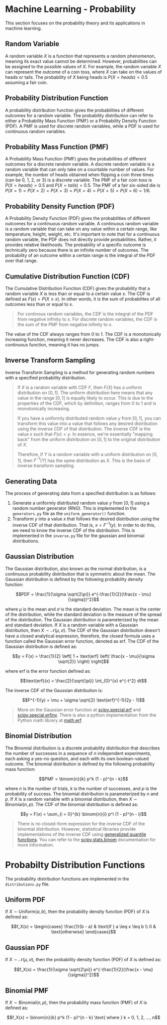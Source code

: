 # Machine Learning - Probability
This section focuses on the probability theory and its applications in machine learning.

## Random Variable
A random variable $X$ is a function that represents a random phenomenon, meaning its exact value cannot be determined. However, probabilities can be assigned to the possible values of $X$. For example, the random variable $X$ can represent the outcome of a coin toss, where $X$ can take on the values of heads or tails. The probability of $X$ being heads is $P(X = heads) = 0.5$ assuming a fair coin.

## Probability Distribution Function
A probability distribution function gives the probabilities of different outcomes for a random variable. The probability distribution can refer to either a Probability Mass Function (PMF) or a Probability Density Function (PDF). A PMF is used for discrete random variables, while a PDF is used for continuous random variables.

## Probability Mass Function (PMF)
A Probability Mass Function (PMF) gives the probabilities of different outcomes for a discrete random variable. A discrete random variable is a random variable that can only take on a countable number of values. For example, the number of heads obtained when flipping a coin three times (can be 0, 1, 2, or 3) is a discrete variable. The PMF of a fair coin toss is $P(X = heads) = 0.5$ and $P(X = tails) = 0.5$. The PMF of a fair six-sided die is $P(X = 1) = P(X = 2) = P(X = 3) = P(X = 4) = P(X = 5) = P(X = 6) = 1/6$.

## Probability Density Function (PDF)
A Probability Density Function (PDF) gives the probabilities of different outcomes for a continuous random variable. A continuous random variable is a random variable that can take on any value within a certain range, like temperature, height, weight, etc. It's important to note that for a continuous random variable, the PDF does not directly provide probabilities. Rather, it provides relative likelihoods. The probability of a specific outcome is technically zero because there is an infinite number of outcomes. The probability of an outcome within a certain range is the integral of the PDF over that range. 

## Cumulative Distribution Function (CDF)
The Cumulative Distribution Function (CDF) gives the probability that a random variable $X$ is less than or equal to a certain value $x$. The CDF is defined as $F(x) = P(X \leq x)$. In other words, it is the sum of probabilites of all outcomes less than or equal to $x$. 

> For continous random variables, the CDF is the integral of the PDF from negative infinity to $x$. For discrete random variables, the CDF is the sum of the PMF from negative infinity to $x$.

The value of the CDF always ranges from 0 to 1. The CDF is a monotonically increasing function, meaning it never decreases. The CDF is also a right-continuous function, meaning it has no jumps.

## Inverse Transform Sampling
Inverse Transform Sampling is a method for generating random numbers with a specified probability distribution.

> If $X$ is a random variable with CDF $F$, then $F(X)$ has a uniform distribution on $[0, 1]$. The uniform distribution here means that any value in the range $[0, 1]$ is equally likely to occur. This is due to the properties of the CDF, which by definition, ranges from 0 to 1 and is monotonically increasing.
>
> If you have a uniformly distributed random value $y$ from $[0, 1]$, you can transform this value into a value that follows any desired distribution using the inverse CDF of that distribution. The inverse CDF is the value $x$ such that $F(x) = y$. In essence, we're essentially "mapping back" from the uniform distribution on $[0, 1]$ to the original distribution of $X$.
>
> Therefore, if $Y$ is a random variable with a uniform distribution on $[0, 1]$, then $F^{-1}(Y)$ has the same distribution as $X$. This is the basis of inverse transform sampling.

## Generating Data
The process of generating data from a specified distribution is as follows:
1. Generate a uniformly distributed random value $y$ from $[0, 1]$ using a random number generator (RNG). This is implemented in the `generators.py` file as the `uniform_generator()` function.
2. Transform $y$ into a value $x$ that follows the desired distribution using the inverse CDF of that distribution. That is, $x = F^{-1}(y)$. In order to do this, we need to know the inverse CDF of the distribution. This is implemented in the `inverse.py` file for the gaussian and binomial distributions.

## Gaussian Distribution
The Gaussian distribution, also known as the normal distribution, is a continuous probability distribution that is symmetric about the mean. The Gaussian distribution is defined by the following probability density function:

$$PDF = \frac{1}{\sigma \sqrt{2\pi}} e^{-\frac{1}{2}(\frac{x - \mu}{\sigma})^2}$$

where $\mu$ is the mean and $\sigma$ is the standard deviation. The mean is the center of the distribution, while the standard deviation is the measure of the spread of the distribution. The Gaussian distribution is parameterized by the mean and standard deviation. If $X$ is a random variable with a Gaussian distribution, then $X \sim \mathcal{N}(\mu, \sigma)$. The CDF of the Gaussian distribution doesn't have a closed analytical expression, therefore, the closed formula uses a function called the Gaussian error function, denoted as $\text{erf}$. The CDF of the Gaussian distribution is defined as:

$$y = F(x) = \frac{1}{2} \left[ 1 + \text{erf} \left( \frac{x - \mu}{\sigma \sqrt{2}} \right) \right]$$

where $\text{erf}$ is the error function defined as:

$$\text{erf}(x) = \frac{2}{\sqrt{\pi}} \int_{0}^{x} e^{-t^2} dt$$

The inverse CDF of the Gaussian distribution is:

$$F^{-1}(y) = \mu + \sigma \sqrt{2} \text{erf}^{-1}(2y - 1)$$

> More on the Gaussian error function at [scipy.special.erf](https://docs.scipy.org/doc/scipy/reference/generated/scipy.special.erf.html) and [scipy.special.erfinv](https://docs.scipy.org/doc/scipy/reference/generated/scipy.special.erfinv.html#scipy.special.erfinv). There is also a python implementation from the Python math library at [math.erf](https://docs.python.org/3/library/math.html#math.erf).

## Binomial Distribution
The Binomial distribution is a discrete probability distribution that describes the number of successes in a sequence of $n$ independent experiments, each asking a yes-no question, and each with its own boolean-valued outcome. The binomial distribution is defined by the following probability mass function:

$$PMF = \binom{n}{k} p^k (1 - p)^{n - k}$$

where $n$ is the number of trials, $k$ is the number of successes, and $p$ is the probability of success. The binomial distribution is parameterized by $n$ and $p$. If $X$ is a random variable with a binomial distribution, then $X \sim \text{Binomial}(n, p)$. The CDF of the binomial distribution is defined as:

$$y = F(x) = \sum_{i = 0}^{k} \binom{n}{i} p^i (1 - p)^{n - i}$$

> There is no closed-form expression for the inverse CDF of the binomial distribution. However, statistical libraries provide implementations of the inverse CDF using [generalized quantile functions](https://en.wikipedia.org/wiki/Cumulative_distribution_function#Inverse_distribution_function_.28quantile_function.29). You can refer to the [scipy.stats.binom](https://docs.scipy.org/doc/scipy/reference/generated/scipy.stats.binom.html) documentation for more information.

# Probabilty Distribution Functions
The probability distribution functions are implemented in the `distributions.py` file.

## Uniform PDF
If $X \sim \text{Uniform}(a, b)$, then the probability density function (PDF) of $X$ is defined as:

$$f_X(x) = \begin{cases} \frac{1}{b - a} & \text{if } a \leq x \leq b \\ 0 & \text{otherwise} \end{cases}$$

## Gaussian PDF
If $X \sim \mathcal{N}(\mu, \sigma)$, then the probability density function (PDF) of $X$ is defined as:

$$f_X(x) = \frac{1}{\sigma \sqrt{2\pi}} e^{-\frac{1}{2}(\frac{x - \mu}{\sigma})^2}$$

## Binomial PMF
If $X \sim \text{Binomial}(n, p)$, then the probability mass function (PMF) of $X$ is defined as:

$$f_X(x) = \binom{n}{k} p^k (1 - p)^{n - k} \text{ where } k = 0, 1, 2, ..., n$$
